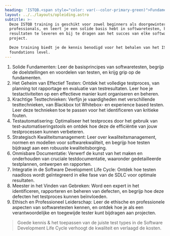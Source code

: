 ```yaml
---
heading: 'ISTQB.<span style="color: var(--color-primary-green)">Fundamentals</span>_'
layout: ../../layouts/opleiding.astro
subtitle: >-
  Deze ISTQB training is geschikt voor zowel beginners als doorgewinterde
  professionals, en leert je een solide basis hebt in softwaretesten, klaar om
  resultaten te leveren en bij te dragen aan het succes van elke software
  project.

  Deze training biedt je de kennis benodigd voor het behalen van het ISTQB
  foundations level.
---
```


1. Solide Fundamenten: Leer de basisprincipes van softwaretesten, begrijp de doelstellingen en voordelen van testen, en krijg grip op de fundamenten.
2. Het Geheim van Effectief Testen: Ontdek het volledige testproces, van planning tot rapportage en evaluatie van testresultaten. Leer hoe je testactiviteiten op een effectieve manier kunt organiseren en beheren.
3. Krachtige Testtechnieken: Verfijn je vaardigheden met verschillende testtechnieken, van Blackbox tot Whitebox- en experience based testen. Leer deze technieken toe te passen voor het identificeren van kritieke fouten.
4. Testautomatisering: Optimaliseer het testproces door het gebruik van test-automatiseringstools en ontdek hoe deze de efficiëntie van jouw testprocessen kunnen verbeteren.
5. Strategisch Kwaliteitsmanagement: Leer over kwaliteitsmanagement, normen en modellen voor softwarekwaliteit, en begrijp hoe testen bijdraagt aan een robuuste kwaliteitsborging.
6. Onmisbare Documentatie: Verwerf de kunst van het maken en onderhouden van cruciale testdocumentatie, waaronder gedetailleerde testplannen, ontwerpen en rapporten.
7. Integratie in de Software Development Life Cycle: Ontdek hoe testen naadloos wordt geïntegreerd in elke fase van de SDLC voor optimale resultaten.
8. Meester in het Vinden van Gebreken: Word een expert in het identificeren, rapporteren en beheren van defecten, en begrijp hoe deze defecten het testproces kunnen beïnvloeden.
9. Ethisch en Professioneel Leiderschap: Leer de ethische en professionele aspecten van softwaretesten kennen, en ontdek hoe je als een verantwoordelijke en toegewijde tester kunt bijdragen aan projecten.

> Goede kennis & het toepassen van de juiste test types in de Software Development Life Cycle verhoogt de kwaliteit en verlaagd de kosten.
